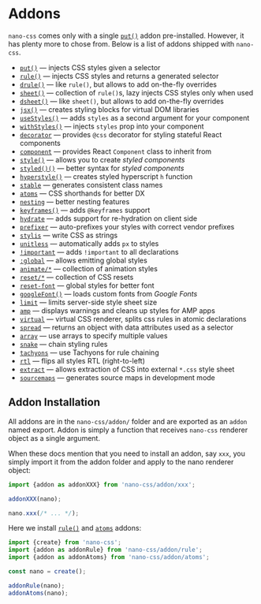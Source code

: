 # Addons

`nano-css` comes only with a single [`put()`](./put.md) addon pre-installed. However, it has
plenty more to chose from. Below is a list of addons shipped with `nano-css`.

- [`put()`](./put.md) &mdash; injects CSS styles given a selector
- [`rule()`](./rule.md) &mdash; injects CSS styles and returns a generated selector
- [`drule()`](./drule.md) &mdash; like `rule()`, but allows to add on-the-fly overrides
- [`sheet()`](./sheet.md) &mdash; collection of `rule()`s, lazy injects CSS styles only when used
- [`dsheet()`](./dsheet.md) &mdash; like `sheet()`, but allows to add on-the-fly overrides
- [`jsx()`](./jsx.md) &mdash; creates styling blocks for virtual DOM libraries
- [`useStyles()`](./useStyles.md) &mdash; adds `styles` as a second argument for your component
- [`withStyles()`](./withStyles.md) &mdash; injects `styles` prop into your component
- [`decorator`](./decorator.md) &mdash; provides `@css` decorator for styling stateful React components
- [`component`](./component.md) &mdash; provides React `Component` class to inherit from
- [`style()`](./style.md) &mdash; allows you to create *styled components*
- [`styled()()`](./styled.md) &mdash; better syntax for *styled components*
- [`hyperstyle()`](./hyperstyle.md) &mdash; creates styled hyperscript `h` function
- [`stable`](./stable.md) &mdash; generates consistent class names
- [`atoms`](./atoms.md) &mdash; CSS shorthands for better DX
- [`nesting`](./nesting.md) &mdash; better nesting features
- [`keyframes()`](./keyframes.md) &mdash; adds `@keyframes` support
- [`hydrate`](./hydrate.md) &mdash; adds support for re-hydration on client side
- [`prefixer`](./prefixer.md) &mdash; auto-prefixes your styles with correct vendor prefixes
- [`stylis`](./stylis.md) &mdash; write CSS as strings
- [`unitless`](./unitless.md) &mdash; automatically adds `px` to styles
- [`!important`](./important.md) &mdash; adds `!important` to all declarations
- [`:global`](./global.md) &mdash; allows emitting global styles
- [`animate/*`](./animations.md) &mdash; collection of animation styles
- [`reset/*`](./resets.md) &mdash; collection of CSS resets
- [`reset-font`](./reset-font.md) &mdash; global styles for better font
- [`googleFont()`](./googleFont.md) &mdash; loads custom fonts from *Google Fonts*
- [`limit`](./limit.md) &mdash; limits server-side style sheet size
- [`amp`](./amp.md) &mdash; displays warnings and cleans up styles for AMP apps
- [`virtual`](./virtual.md) &mdash; virtual CSS renderer, splits css rules in atomic declarations
- [`spread`](./spread.md) &mdash; returns an object with data attributes used as a selector
- [`array`](./array.md) &mdash; use arrays to specify multiple values
- [`snake`](./snake.md) &mdash; chain styling rules
- [`tachyons`](./tachyons.md) &mdash; use Tachyons for rule chaining
- [`rtl`](./rtl.md) &mdash; flips all styles RTL (right-to-left)
- [`extract`](./extract.md) &mdash; allows extraction of CSS into external `*.css` style sheet
- [`sourcemaps`](./sourcemaps.md) &mdash; generates source maps in development mode

## Addon Installation

All addons are in the `nano-css/addon/` folder and are exported
as an `addon` named export. Addon is simply a function that receives `nano-css` renderer object
as a single argument.

When these docs mention that you need to install an addon, say `xxx`, you simply import it
from the addon folder and apply to the nano renderer object:

```js
import {addon as addonXXX} from 'nano-css/addon/xxx';

addonXXX(nano);

nano.xxx(/* ... */);
```

Here we install [`rule()`](./rule.md) and [`atoms`](./atoms.md) addons:

```js
import {create} from 'nano-css';
import {addon as addonRule} from 'nano-css/addon/rule';
import {addon as addonAtoms} from 'nano-css/addon/atoms';

const nano = create();

addonRule(nano);
addonAtoms(nano);
```
